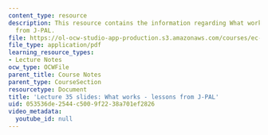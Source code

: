 ```yaml
---
content_type: resource
description: This resource contains the information regarding What works - lessons
  from J-PAL.
file: https://ol-ocw-studio-app-production.s3.amazonaws.com/courses/ec-701j-d-lab-i-development-fall-2009/053536de2544c5009f2238a701ef2826_MITEC_701JF09_lec35_jpal.pdf
file_type: application/pdf
learning_resource_types:
- Lecture Notes
ocw_type: OCWFile
parent_title: Course Notes
parent_type: CourseSection
resourcetype: Document
title: 'Lecture 35 slides: What works - lessons from J-PAL'
uid: 053536de-2544-c500-9f22-38a701ef2826
video_metadata:
  youtube_id: null
---
```

